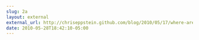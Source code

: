 ```yaml
---
slug: 2a
layout: external
external_url: http://chriseppstein.github.com/blog/2010/05/17/where-are-your-images/
date: 2010-05-28T18:42:10-05:00
---
```

